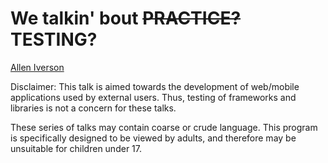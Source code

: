 # We talkin' bout ~~PRACTICE?~~ TESTING?

[Allen Iverson](https://media.giphy.com/media/3oEjI105rmEC22CJFK/giphy.gif)

Disclaimer: This talk is aimed towards the development of web/mobile
applications used by external users. Thus, testing of frameworks and
libraries is not a concern for these talks.

These series of talks may contain coarse or crude language. This program
is specifically designed to be viewed by adults, and therefore may be
unsuitable for children under 17.

